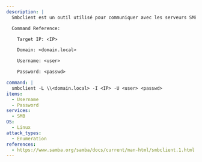 ```yaml
---
description: |
  Smbclient est un outil utilisé pour communiquer avec les serveurs SMB. La commande suivante énumère tous les partages disponibles sur le serveur cible à l'aide d'informations d'identification valides.

  Command Reference:

  	Target IP: <IP>

  	Domain: <domain.local>

  	Username: <user>

  	Password: <passwd>

command: |
  smbclient -L \\<domain.local> -I <IP> -U <user> <passwd>
items:
  - Username
  - Password
services:
  - SMB
OS:
  - Linux
attack_types:
  - Enumeration
references:
  - https://www.samba.org/samba/docs/current/man-html/smbclient.1.html
---
```


